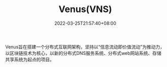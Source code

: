 ﻿---
weight: 
title: "Venus(VNS)"
description: "Venus旨在搭建一个分布式互联网架构，坚持以“信息流动即价值流动”为推动力，以区块链技术为核心，以新的分布式DNS服务系统、分布式web网站系统、存储共享系统为起点的"
date: 2022-03-25T21:57:40+08:00
lastmod: 2022-03-25T16:45:40+08:00
draft: false
authors: ["Metabd"]
featuredImage: "venusvns.webp"
link: ""
tags: ["数字代币","Venus(VNS)"]
categories: ["navigation"]
navigation: ["数字代币"]
lightgallery: true
toc: true
pinned: false
recommend: false
recommend1: false
---
Venus旨在搭建一个分布式互联网架构，坚持以“信息流动即价值流动”为推动力，以区块链技术为核心，以新的分布式DNS服务系统、分布式web网站系统、存储共享系统为起点的项目。
